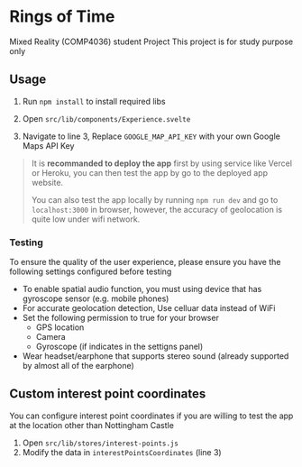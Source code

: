 # Rings of Time

Mixed Reality (COMP4036) student Project
This project is for study purpose only

## Usage
1. Run `npm install` to install required libs

2. Open `src/lib/components/Experience.svelte`

3. Navigate to line 3,  Replace  `GOOGLE_MAP_API_KEY` with your own Google Maps API Key

>  It is **recommanded to deploy the app** first by using service like Vercel or Heroku, you can then test the app by go to the deployed app website. 
>
> You can also test the app locally by running `npm run dev` and go to `localhost:3000` in browser, however, the accuracy of geolocation is quite low under wifi network. 

### Testing

To ensure the quality of the user experience, please ensure you have the following settings configured before testing

- To enable spatial audio function, you must using device that has gyroscope sensor (e.g. mobile phones)
- For accurate geolocation detection, Use celluar data instead of WiFi
- Set the following permission to true for your browser
	- GPS location
	- Camera
	- Gyroscope (if indicates in the settigns panel)
- Wear headset/earphone that supports stereo sound (already supported by almost all of the earphone)

## Custom interest point coordinates

You can configure interest point coordinates if you are willing to test the app at the location other than Nottingham Castle

1. Open `src/lib/stores/interest-points.js`
2. Modify the data in `interestPointsCoordinates` (line 3)